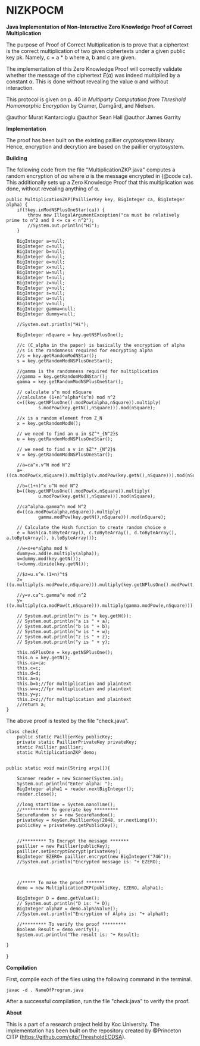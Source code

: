 # NIZKPOCM
<b>Java Implementation of Non-Interactive Zero Knowledge Proof of Correct Multiplication</b>

The purpose of Proof of Correct Multiplication is to prove that a ciphertext is the correct multiplication of two given ciphertexts under a given public key pk. Namely, c = a * b where a, b and c are given. 

The implementation of this Zero Knowledge Proof will correctly validate whether the message of the ciphertext <i>E</i>(<i>a</i>) was indeed multiplied by a constant &alpha;. This is done without revealing the value &alpha; and without interaction.
  
This protocol is given on p. 40 in <i>Multiparty Computation from Threshold Homomorphic Encryption</i> by Cramer, Damg&aring;rd, and Nielsen.

@author Murat Kantarcioglu
@author Sean Hall
@author James Garrity

<b>Implementation</b>

The proof has been built on the existing paillier cryptosystem library. Hence, encryption and decrytion are based on the paillier cryptosystem. 

<b>Building</b>

The following code from the file "MultiplicationZKP.java" computes a random encryption of <i>&alpha;a</i> where <i>a</I> is the message encrypted in {@code ca}.  This additionally sets up a Zero Knowledge Proof that this multiplication was done, without revealing anything of &alpha;.


	public MultiplicationZKP(PaillierKey key, BigInteger ca, BigInteger alpha) {
		if(!key.inModNSPlusOneStar(ca)) {
			throw new IllegalArgumentException("ca must be relatively prime to n^2 and 0 <= ca < n^2");
			//System.out.println("Hi");
		}
		
		BigInteger a=null;
		BigInteger c=null;
		BigInteger b=null;
		BigInteger d=null;
		BigInteger e=null;
		BigInteger x=null;
		BigInteger w=null;
		BigInteger t=null;
		BigInteger z=null;
		BigInteger y=null;
		BigInteger s=null;
		BigInteger u=null;
		BigInteger v=null;
		BigInteger gamma=null;
		BigInteger dummy=null;

		//System.out.println("Hi");
		
		BigInteger nSquare = key.getNSPlusOne();
		
		//c (C_alpha in the paper) is basically the encryption of alpha 
		//s is the randomness required for encrypting alpha
		//s = key.getRandomModNStar();
		s = key.getRandomModNSPlusOneStar();
		
		//gamma is the randomness required for multiplication
		//gamma = key.getRandomModNStar();
		gamma = key.getRandomModNSPlusOneStar();
		
		// calculate s^n mod nSquare 	
		//calculate (1+n)^alpha*(s^n) mod n^2
		c=((key.getNPlusOne().modPow(alpha,nSquare)).multiply(
				s.modPow(key.getN(),nSquare))).mod(nSquare);	
		
		//x is a random element from Z_N
		x = key.getRandomModN();
		
		// we need to find an u in $Z^*_{N^2}$
		u = key.getRandomModNSPlusOneStar();
		
		// we need to find a v in $Z^*_{N^2}$
		v = key.getRandomModNSPlusOneStar();
		
		//a=ca^x.v^N mod N^2
		a=((ca.modPow(x,nSquare)).multiply(v.modPow(key.getN(),nSquare))).mod(nSquare);
		
		//b=(1+n)^x u^N mod N^2
		b=((key.getNPlusOne().modPow(x,nSquare)).multiply(
				u.modPow(key.getN(),nSquare))).mod(nSquare);
		
		//ca^alpha.gamma^n mod N^2
		d=((ca.modPow(alpha,nSquare)).multiply(
				gamma.modPow(key.getN(),nSquare))).mod(nSquare);
		
		// Calculate the Hash function to create random choice e
		e = hash(ca.toByteArray(), c.toByteArray(), d.toByteArray(), a.toByteArray(), b.toByteArray());
		
		//w=x+e*alpha mod N
		dummy=x.add(e.multiply(alpha));
		w=dummy.mod(key.getN());
		t=dummy.divide(key.getN());
		
		//$z=u.s^e.(1+n)^t$
		z=((u.multiply(s.modPow(e,nSquare))).multiply(key.getNPlusOne().modPow(t,nSquare))).mod(nSquare);
		
		//y=v.ca^t.gamma^e mod n^2
		y=((v.multiply(ca.modPow(t,nSquare))).multiply(gamma.modPow(e,nSquare))).mod(nSquare);
		
		// System.out.println("n is "+ key.getN());
		// System.out.println("a is " + a);
		// System.out.println("b is " + b);
		// System.out.println("w is " + w);
		// System.out.println("z is " + z);
		// System.out.println("y is " + y);
		
		this.nSPlusOne = key.getNSPlusOne();
		this.n = key.getN();
		this.ca=ca;
		this.c=c;
		this.d=d;
		this.a=a;
		this.b=b;//for multiplication and plaintext
		this.w=w;//fpr multiplication and plaintext 
		this.y=y;
		this.z=z;//for multiplication and plaintext
		//return a;
	}

The above proof is tested by the file "check.java". 

	class check{
		public static PaillierKey publicKey;
	    private static PaillierPrivateKey privateKey;
		static Paillier paillier;
		static MultiplicationZKP demo;
	
	
	public static void main(String args[]){

		Scanner reader = new Scanner(System.in);
		System.out.println("Enter alpha: "); 
		BigInteger alpha1 = reader.nextBigInteger();
		reader.close(); 

		//long startTime = System.nanoTime();
		//********** To generate key *********
		SecureRandom sr = new SecureRandom();
		privateKey = KeyGen.PaillierKey(2048, sr.nextLong());
		publicKey = privateKey.getPublicKey();


		//********* To Encrypt the message *******
		paillier = new Paillier(publicKey);
		paillier.setDecryptEncrypt(privateKey);
		BigInteger EZERO= paillier.encrypt(new BigInteger("746"));
		//System.out.println("Encrypted message is: "+ EZERO); 


		
		//***** To make the proof *******
		demo = new MultiplicationZKP(publicKey, EZERO, alpha1);
		
		BigInteger D = demo.getValue();
		// System.out.println("D is: "+ D); 
		BigInteger alphaV = demo.alphaValue();
		//System.out.println("Encryption of Alpha is: "+ alphaV); 
		
		//********* To verify the proof *********
		Boolean Result = demo.verify();
		System.out.println("The result is: "+ Result); 
		
	} 

}

<b>Compilation </b>

First, compile each of the files using the following command in the terminal.

	javac -d . NameOfProgram.java
	
After a successful compilation, run the file "check.java" to verify the proof. 

<b>About</b>

This is a part of a research project held by Koc University. The implementation has been built on the repository created by @Princeton CITP (https://github.com/citp/ThresholdECDSA).
